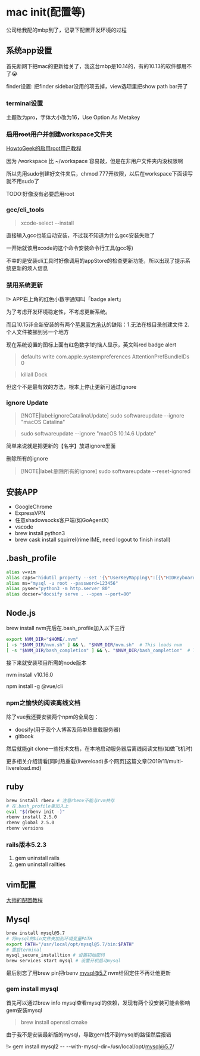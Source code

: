 # mac init(配置等)

公司给我配的mbp到了，记录下配置开发环境的过程

## 系统app设置

首先断网下把mac的更新给关了，我这台mbp是10.14的，有的10.13的软件都用不了😭

finder设置: 把finder sidebar没用的项去掉，view选项里把show path bar开了

### terminal设置

主题改为pro，字体大小改为16，Use Option As Metakey

### ~~启用root用户并~~创建workspace文件夹

[HowtoGeek的启用root用户教程](https://www.howtogeek.com/howto/35132/how-to-enable-the-root-user-in-mac-os-x/)

因为 /workspace  比 ~/workspace 容易敲，但是在非用户文件夹内没权限啊

所以先用sudo创建好文件夹后，chmod 777开权限，以后在workspace下面读写就不用sudo了

TODO:好像没有必要启用root

### gcc/cli_tools

> xcode-select --install

直接输入gcc也能自动安装，不过我不知道为什么gcc安装失败了

一开始就该用xcode的这个命令安装命令行工具(gcc等)

不幸的是安装cli工具时好像调用的appStore的检查更新功能，所以出现了提示系统更新的烦人信息

### 禁用系统更新

!> APP右上角的红色小数字通知叫「badge alert」 

为了考虑开发环境稳定性，不考虑更新系统。

而且10.15非全新安装的有两个[苹果官方承认](https://support.apple.com/en-in/HT210650)的缺陷：1.无法在根目录创建文件 2.个人文件被挪到另一个地方

现在系统设置的图标上面有红色数字1的恼人显示，英文叫red badge alert

> defaults write com.apple.systempreferences AttentionPrefBundleIDs 0

> killall Dock

但这个不是最有效的方法，根本上停止更新可通过ignore

### ignore Update

> [!NOTE|label:ignoreCatalinaUpdate]
> sudo softwareupdate --ignore "macOS Catalina"

> sudo softwareupdate --ignore "macOS 10.14.6 Update"

简单来说就是把更新的【名字】放进ignore里面

删除所有的ignore

> [!NOTE|label:删除所有的ignore]
> sudo softwareupdate --reset-ignored

## 安装APP

- GoogleChrome
- ExpressVPN
- 任意shadowsocks客户端(如GoAgentX)
- vscode
- brew install python3
- brew cask install squirrel(rime IME, need logout to finish install)

## .bash_profile

```bash
alias v=vim
alias caps="hidutil property --set '{\"UserKeyMapping\":[{\"HIDKeyboardModifierMappingSrc\":0x700000039,\"HIDKeyboardModifierMappingDst\":0x70000002A}]}'"
alias ms="mysql -u root --password=123456"
alias pyser="python3 -m http.server 80"
alias docser="docsify serve . --open --port=80"
```

## Node.js

brew install nvm完后在.bash_profile加入以下三行

```bash
export NVM_DIR="$HOME/.nvm"
[ -s "$NVM_DIR/nvm.sh" ] && \. "$NVM_DIR/nvm.sh"  # This loads nvm
[ -s "$NVM_DIR/bash_completion" ] && \. "$NVM_DIR/bash_completion"  # This loads nvm bash_completion
```
接下来就安装项目所需的node版本

nvm install v10.16.0

npm install -g @vue/cli

### npm之愉快的阅读离线文档

除了vue我还要安装两个npm的全局包：

- docsify(用于我个人博客及简单热重载服务器)
- gitbook

然后就能git clone一些技术文档，在本地启动服务器后离线阅读文档(如做飞机时)

更多相关介绍请看[同时热重载(livereload)多个网页]这篇文章(2019/11/multi-livereload.md)

## ruby

```bash
brew install rbenv # 注意rbenv不能与rvm共存
# 在.bash_profile里加入上
eval "$(rbenv init -)"
rbenv install 2.5.0
rbenv global 2.5.0
rbenv versions
```

### rails版本5.2.3

1. gem uninstall rails
2. gem uninstall railties

## vim配置

[大师的配置教程](http://www.imooc.com/article/13269)

## Mysql

```bash
brew install mysql@5.7
# 将mysql的bin文件夹加到环境变量PATH
export PATH="/usr/local/opt/mysql@5.7/bin:$PATH"
# 重启terminal
mysql_secure_installtion # 设置初始密码
brew services start mysql # 设置开机启动mysql
```

最后别忘了用brew pin把rbenv mysql@5.7 nvm给固定住不再让他更新

### gem install mysql

首先可以通过brew info mysql查看mysql的依赖，发现有两个没安装可能会影响gem安装mysql

> brew install openssl cmake

由于我不是安装最新版的mysql，导致gem找不到mysql的路径然后报错

!> gem install mysql2 -- --with-mysql-dir=/usr/local/opt/mysql@5.7/

